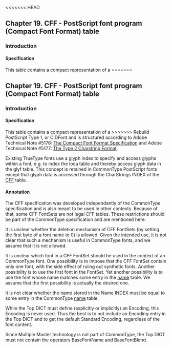 <<<<<<< HEAD
<div xmlns="http://www.w3.org/1999/xhtml" class="chapter"><div class="titlepage"><div><div><h2 class="title"><a name="chapter.CFF"></a>Chapter 19. CFF - PostScript font program (Compact Font Format) table</h2></div></div></div><div role="fragment" class="section"><div class="titlepage"><div><div><h3 class="title"><a name="idm6244"></a>Introduction</h3></div></div></div><div role="specification" class="section"><div class="titlepage"><div><div><h4 class="title"><a name="section.20.1.1"></a>Specification</h4></div></div></div><p>This table contains a compact representation of a
=======
<div xmlns="http://www.w3.org/1999/xhtml" class="chapter"><div class="titlepage"><div><div><h2 class="title"><a name="chapter.CFF"></a>Chapter 19. CFF - PostScript font program (Compact Font Format) table</h2></div></div></div><div role="fragment" class="section"><div class="titlepage"><div><div><h3 class="title"><a name="idm189299210400"></a>Introduction</h3></div></div></div><div role="specification" class="section"><div class="titlepage"><div><div><h4 class="title"><a name="section.20.1.1"></a>Specification</h4></div></div></div><p>This table contains a compact representation of a
>>>>>>> Rebuild
          PostScript Type 1, or CIDFont and is structured according to
          Adobe Technical Note #5176: <a class="ulink" href="http://partners.adobe.com/asn/developer/pdfs/tn/5176.CFF.pdf" target="_top">The
            Compact Font Format Specification</a> and Adobe
          Technical Note #5177: <a class="ulink" href="http://partners.adobe.com/asn/developer/pdfs/tn/5177.Type2.pdf" target="_top">The
            Type 2 Charstring Format</a>.</p><p>Existing TrueType fonts use a glyph index to specify and
          access glyphs within a font, e.g. to index the loca table
          and thereby access glyph data in the glyf table. This
          concept is retained in CommonType PostScript fonts except
          that glyph data is accessed through the CharStrings INDEX of
          the <a class="link" href="chapter.CFF.html" title="Chapter 19. CFF - PostScript font program (Compact Font Format) table">CFF</a> table.</p></div><div role="annotation" class="section"><div class="titlepage"><div><div><h4 class="title"><a name="section.20.1.2"></a>Annotation</h4></div></div></div><p>The CFF specification was developed independantly of the
          CommonType specification and is also meant to be used in other
          contexts. Because of that, some CFF FontSets are not legal
          CFF tables. These restrictions should be part of the
          CommonType specification and are mentioned here:</p><p>It is unclear whether the deletion mechanism of CFF
          FontSets (by setting the first byte of a font name to 0) is
          allowed.  Given the intended use, it is not clear that such
          a mechanism is useful in CommonType fonts, and we assume that
          it is not allowed.</p><p>It is unclear which font in a CFF FontSet should be used
          in the context of an CommonType font. One possibility is to
          impose that the CFF FontSet contain only one font, with the
          side effect of ruling out synthetic fonts. Another
          possibility is to use the first font in the FontSet. Yet
          another possibility is to use the font whose name matches
          some entry in the <a class="link" href="chapter.name.html" title="Chapter 10. name - Naming Table">name</a> table. We assume
          that the first possibility is actually the desired one.</p><p>It is not clear whether the name stored in the Name INDEX
          must be equal to some entry in the CommonType
          <a class="link" href="chapter.name.html" title="Chapter 10. name - Naming Table">name</a> table.</p><p>While the Top DICT must define (explicitly or
          implicitly) an Encoding, this Encoding is never used. Thus
          the best is to not include an Encoding entry in the Top DICT
          and to get the default Standard Encoding, regardless of the
          font content.</p><p>Since Multiple Master technology is not part of
          CommonType, the Top DICT must not contain the operators
          BaseFontName and BaseFontBlend.</p></div></div></div>